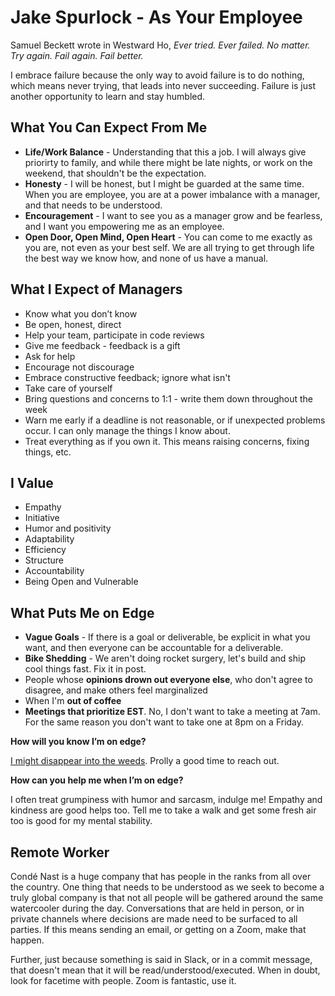 # Jake Spurlock - As Your Employee

Samuel Beckett wrote in Westward Ho, _Ever tried. Ever failed. No matter. Try again. Fail again. Fail better._

I embrace failure because the only way to avoid failure is to do nothing, which means never trying, that leads into never succeeding. Failure is just another opportunity to learn and stay humbled.

## What You Can Expect From Me

- **Life/Work Balance** - Understanding that this a job. I will always give priorirty to family, and while there might be late nights, or work on the weekend, that shouldn't be the expectation.
- **Honesty** - I will be honest, but I might be guarded at the same time. When you are employee, you are at a power imbalance with a manager, and that needs to be understood.
- **Encouragement** - I want to see you as a manager grow and be fearless, and I want you empowering me as an employee.
- **Open Door, Open Mind, Open Heart** - You can come to me exactly as you are, not even as your best self. We are all trying to get through life the best way we know how, and none of us have a manual.

## What I Expect of Managers

- Know what you don’t know
- Be open, honest, direct
- Help your team, participate in code reviews
- Give me feedback - feedback is a gift
- Ask for help
- Encourage not discourage
- Embrace constructive feedback; ignore what isn't
- Take care of yourself
- Bring questions and concerns to 1:1 - write them down throughout the week
- Warn me early if a deadline is not reasonable, or if unexpected problems occur. I can only manage the things I know about.
- Treat everything as if you own it. This means raising concerns, fixing things, etc.

## I Value

- Empathy
- Initiative
- Humor and positivity
- Adaptability
- Efficiency
- Structure
- Accountability
- Being Open and Vulnerable

## What Puts Me on Edge

- **Vague Goals** - If there is a goal or deliverable, be explicit in what you want, and then everyone can be accountable for a deliverable.
- **Bike Shedding** - We aren't doing rocket surgery, let's build and ship cool things fast. Fix it in post.
- People whose **opinions drown out everyone else**, who don't agree to disagree, and make others feel marginalized
- When I'm **out of coffee**
- **Meetings that prioritize EST**. No, I don't want to take a meeting at 7am. For the same reason you don't want to take one at 8pm on a Friday.

**How will you know I’m on edge?**

[I might disappear into the weeds](https://media.giphy.com/media/4pMX5rJ4PYAEM/giphy.gif). Prolly a good time to reach out.

**How can you help me when I’m on edge?**

I often treat grumpiness with humor and sarcasm, indulge me! Empathy and kindness are good helps too. Tell me to take a walk and get some fresh air too is good for my mental stability.

## Remote Worker

Condé Nast is a huge company that has people in the ranks from all over the country. One thing that needs to be understood as we seek to become a truly global company is that not all people will be gathered around the same watercooler during the day. Conversations that are held in person, or in private channels where decisions are made need to be surfaced to all parties. If this means sending an email, or getting on a Zoom, make that happen.

Further, just because something is said in Slack, or in a commit message, that doesn't mean that it will be read/understood/executed. When in doubt, look for facetime with people. Zoom is fantastic, use it.
